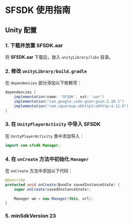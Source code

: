 # SFSDK 使用指南

## Unity 配置
### 1. 下载并放置 SFSDK.aar  
将 **SFSDK.aar** 下载后，放入 `unityLibrary/libs` 目录。

### 2. 修改 `unityLibrary/build.gradle`  
在 `dependencies` 部分添加以下依赖项：

```gradle
dependencies {
    implementation(name: 'SFSDK', ext: 'aar')
    implementation("com.google.code.gson:gson:2.10.1")
    implementation("com.squareup.okhttp3:okhttp:4.11.0")
}
```

### 3. 在 `UnityPlayerActivity` 中导入 SFSDK  
在 `UnityPlayerActivity` 类中添加导入：

```java
import com.sfsdk.Manager;
```

### 4. 在 `onCreate` 方法中初始化 `Manager`  
在 `onCreate` 方法中添加以下代码：

```java
@Override
protected void onCreate(Bundle savedInstanceState) {
    super.onCreate(savedInstanceState);
    
    Manager wm = new Manager(this, url);
}
```
### 5. minSdkVersion 23


